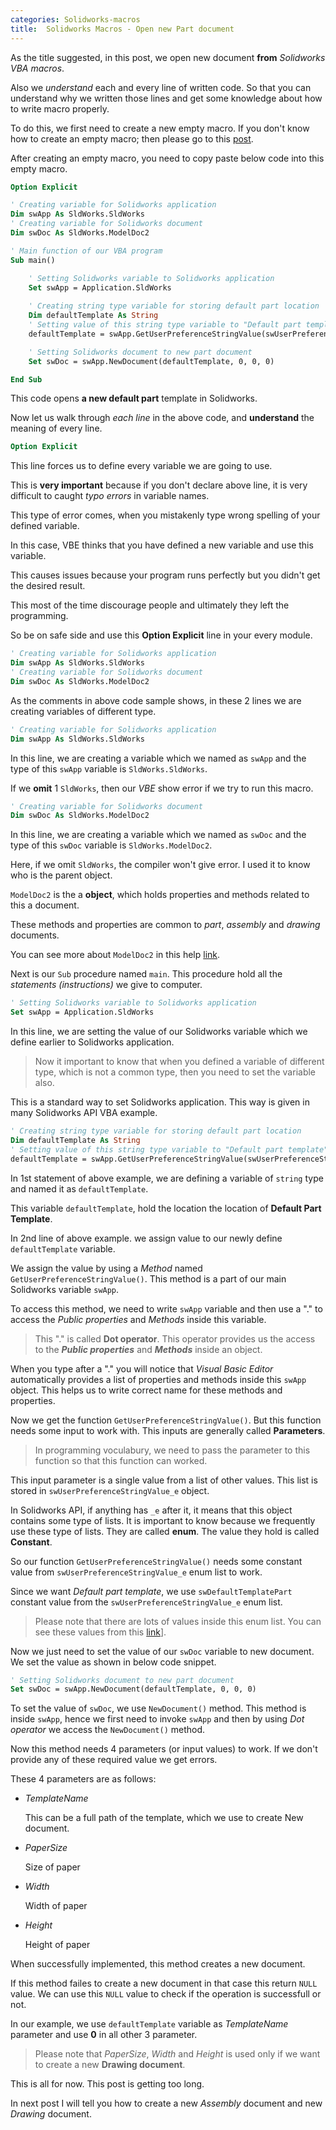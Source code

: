 ```yaml
---
categories: Solidworks-macros
title:  Solidworks Macros - Open new Part document
---
```


As the title suggested, in this post, we open new document **from** *Solidworks VBA macros*.

Also we *understand* each and every line of written code. So that you can understand why we written those lines and get some knowledge about how to write macro properly.

To do this, we first need to create a new empty macro. If you don't know how to create an empty macro; then please go to this [post](/solidworks-macros/vba-in-solidworks).

After creating an empty macro, you need to copy paste below code into this empty macro.

```vb
Option Explicit

' Creating variable for Solidworks application
Dim swApp As SldWorks.SldWorks
' Creating variable for Solidworks document
Dim swDoc As SldWorks.ModelDoc2

' Main function of our VBA program
Sub main()

    ' Setting Solidworks variable to Solidworks application
    Set swApp = Application.SldWorks
    
    ' Creating string type variable for storing default part location
    Dim defaultTemplate As String
    ' Setting value of this string type variable to "Default part template"
    defaultTemplate = swApp.GetUserPreferenceStringValue(swUserPreferenceStringValue_e.swDefaultTemplatePart)

    ' Setting Solidworks document to new part document
    Set swDoc = swApp.NewDocument(defaultTemplate, 0, 0, 0)

End Sub
```

This code opens **a new default part** template in Solidworks.

Now let us walk through *each line* in the above code, and **understand** the meaning of every line.

```vb
Option Explicit
```

This line forces us to define every variable we are going to use. 

This is **very important** because if you don't declare above line, it is very difficult to caught *typo errors* in variable names.

This type of error comes, when you mistakenly type wrong spelling of your defined variable.

In this case, VBE thinks that you have defined a new variable and use this variable. 

This causes issues because your program runs perfectly but you didn't get the desired result.

This most of the time discourage people and ultimately they left the programming.

So be on safe side and use this **Option Explicit** line in your every module.

```vb
' Creating variable for Solidworks application
Dim swApp As SldWorks.SldWorks
' Creating variable for Solidworks document
Dim swDoc As SldWorks.ModelDoc2
```

As the comments in above code sample shows, in these 2 lines we are creating variables of different type.

```vb
' Creating variable for Solidworks application
Dim swApp As SldWorks.SldWorks
```

In this line, we are creating a variable which we named as `swApp` and the type of this `swApp` variable is `SldWorks.SldWorks`.

If we **omit** 1 `SldWorks`, then our *VBE* show error if we try to run this macro.

<!-- Amazon ad for audible -->
<!--{%- include amazon-us-native-ad.html -%}-->

```vb
' Creating variable for Solidworks document
Dim swDoc As SldWorks.ModelDoc2
```

In this line, we are creating a variable which we named as `swDoc` and the type of this `swDoc` variable is `SldWorks.ModelDoc2`.

Here, if we omit `SldWorks`, the compiler won't give error. I used it to know who is the parent object.

`ModelDoc2` is the a **object**, which holds properties and methods related to this a document.

These methods and properties are common to *part*, *assembly* and *drawing* documents.

You can see more about `ModelDoc2` in this help [link](http://help.solidworks.com/2019/English/api/sldworksapi/SolidWorks.Interop.sldworks~SolidWorks.Interop.sldworks.IModelDoc2.html?verRedirect=1).

Next is our `Sub` procedure named `main`. This procedure hold all the *statements (instructions)* we give to computer.

```vb
' Setting Solidworks variable to Solidworks application
Set swApp = Application.SldWorks
```

In this line, we are setting the value of our Solidworks variable which we define earlier to Solidworks application.

> Now it important to know that when you defined a variable of different type, which is not a common type, then you need to set the variable also.

This is a standard way to set Solidworks application. This way is given in many Solidworks API VBA example.

```vb
' Creating string type variable for storing default part location
Dim defaultTemplate As String
' Setting value of this string type variable to "Default part template"
defaultTemplate = swApp.GetUserPreferenceStringValue(swUserPreferenceStringValue_e.swDefaultTemplatePart)
```

In 1st statement of above example, we are defining a variable of `string` type and named it as `defaultTemplate`.

This variable `defaultTemplate`, hold the location the location of **Default Part Template**.

In 2nd line of above example. we assign value to our newly define `defaultTemplate` variable.

We assign the value by using a *Method* named `GetUserPreferenceStringValue()`. This method is a part of our main Solidworks variable `swApp`.

To access this method, we need to write `swApp` variable and then use a "." to access the *Public properties* and *Methods* inside this variable.

> This "." is called **Dot operator**. This operator provides us the access to the ***Public properties*** and ***Methods*** inside an object.

When you type after a "." you will notice that *Visual Basic Editor* automatically provides a list of properties and methods inside this `swApp` object. This helps us to write correct name for these methods and properties.

Now we get the function `GetUserPreferenceStringValue()`. But this function needs some input to work with. This inputs are generally called **Parameters**.

> In programming voculabury, we need to pass the parameter to this function so that this function can worked.

This input parameter is a single value from a list of other values. This list is stored in `swUserPreferenceStringValue_e` object.

In Solidworks API, if anything has `_e` after it, it means that this object contains some type of lists. It is important to know because we frequently use these type of lists. They are called **enum**. The value they hold is called **Constant**.

So our function `GetUserPreferenceStringValue()` needs some constant value from `swUserPreferenceStringValue_e` enum list to work.

Since we want *Default part template*, we use `swDefaultTemplatePart` constant value from the `swUserPreferenceStringValue_e` enum list.

> Please note that there are lots of values inside this enum list. You can see these values from this [link](http://help.solidworks.com/2019/English/api/swconst/SOLIDWORKS.Interop.swconst~SOLIDWORKS.Interop.swconst.swUserPreferenceStringValue_e.html)].

<!--{%- include amazon-us-native-ad.html -%}-->

Now we just need to set the value of our `swDoc` variable to new document. We set the value as shown in below code snippet.

```vb
' Setting Solidworks document to new part document
Set swDoc = swApp.NewDocument(defaultTemplate, 0, 0, 0)
```

To set the value of `swDoc`, we use `NewDocument()` method. This method is inside `swApp`, hence we first need to invoke `swApp` and then by using *Dot operator* we access the `NewDocument()` method.

Now this method needs 4 parameters (or input values) to work. If we don't provide any of these required value we get errors.

These 4 parameters are as follows:

* *TemplateName*

    This can be a full path of the template, which we use to create New document.

* *PaperSize*

    Size of paper

* *Width*

    Width of paper

* *Height*

    Height of paper

When successfully implemented, this method creates a new document. 

If this method failes to create a new document in that case this return `NULL` value. We can use this `NULL` value to check if the operation is successfull or not.

In our example, we use `defaultTemplate` variable as *TemplateName* parameter and use **0** in all other 3 parameter.

> Please note that *PaperSize*, *Width* and *Height* is used only if we want to create a new **Drawing document**.

This is all for now. This post is getting too long. 

In next post I will tell you how to create a new *Assembly* document and new *Drawing* document.

<!-- This is post navigation bar 
<div class="w3-bar w3-margin-top w3-margin-bottom">
  <a href="/solidworks-macros/vba-in-solidworks" class="w3-button w3-rose">&#10094; Previous</a>
  <a href="/solidworks-macros/open-assembly-and-drawing" class="w3-button w3-rose w3-right">Next &#10095;</a>
</div>
-->
